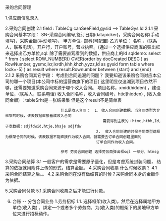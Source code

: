 采购合同管理

1.供应商信息录入

2.采购合同创建
   2.1   field :      TableCg   canSeeField,gysid --> TableGys Id
    2.1.1 采购合同基本字段：   SN-采购合同编号,签订日期(datapicker)，采购合同名称(手动填写)，采购金额(手动填写)， 甲方单位- 邮科(可配置)
                             乙方单位： 名称 ，(联系人，联系电话)，开户行，开户账号，营业执照。(通过一个选择供应商库的弹出框来选择出乙方单位,sql:
                             除了需要直观看到的数据，供应商上的Id
                        sqldemo: select * from ( select ROW_NUMBER() OVER(order by docCreated DESC ) as RowNumber, gysmc,lxr,lxrdh,khh,khzh,yyzz,Id as gysid form table where lock=-5) ) as result where result.Rownumber between {start} and {end}
    2.1.2  采购合同其它字段：  考虑到合同追溯的问题？
                              我要知道该采购合同对应本公司的哪一个项目(本公司中标的运营商旗下的项目)
                              这里明显仅追溯到项目依然不够，还需要知道采购合同来源于哪个收入合同。
                              项目名称，xmid(hidden) ，建设单位，(联系人，联系电话)
                              收入合同名称，收入合同编号，htid(hidden) , (收入合同金额)  ：tableSrht是一张结果集  但是这个result不是简单表

                             什么是收入合同：  1. 收入合同创建数据。当合同类型为非框架的时候，该表数据直接看成收入合同
                                                需要得到主表的：htmc,htbh,Id, 子表数据：sdjfdwid,htje,bhsje sdjfdw
                                             2.  收入合同创建的时候合同类型选择为框架合同的时候，该表数据不能直接作为收入合同，就需要去订单合同创建里面的
                                             订单合同作为收入合同。

                             参考 劳务合同创建 选择劳务商弹出框sql 一部分，htmsg


3.采购合同结算
  3.1 一般客户的需求是需要原子量化，但是考虑系统封装问题， 结算的依据就用附件上传的形式，结算金额。
4.采购合同收票
 什么时候收票？
 4.1  采购合同结算之后。。
 4.2  采购合同在没有做结算的时候？采购合同本身的金额作为依据。

5.采购合同付款
5.1  采购合同收票之后才能进行付款。



 6. 台账
 --
 分包合同业务
 1.劳务招标
  1.1. 选择框架(收入类)，然后在选择属地甲方单位(收入类) ，绑定一个或者多个劳务商，为(收入类)的框架下的属地甲方单位来进行招标动作。
